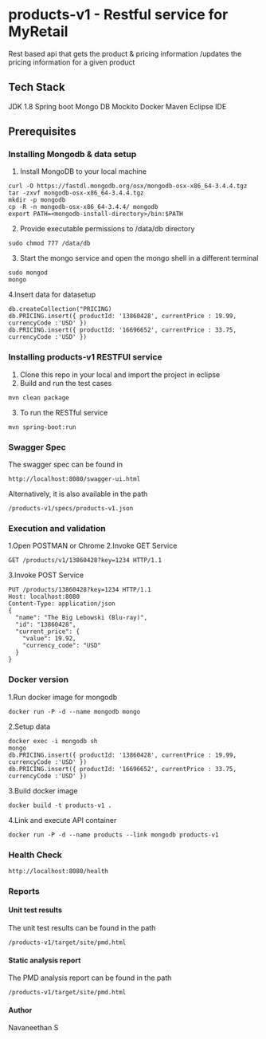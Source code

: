 # products-v1 - Restful service for MyRetail

Rest based api that gets the product & pricing information /updates the pricing information for a given product


## Tech Stack

JDK 1.8
Spring boot
Mongo DB
Mockito
Docker
Maven
Eclipse IDE

## Prerequisites

### Installing Mongodb & data setup

1. Install MongoDB to your local machine
```
curl -O https://fastdl.mongodb.org/osx/mongodb-osx-x86_64-3.4.4.tgz
tar -zxvf mongodb-osx-x86_64-3.4.4.tgz
mkdir -p mongodb
cp -R -n mongodb-osx-x86_64-3.4.4/ mongodb
export PATH=<mongodb-install-directory>/bin:$PATH
```
2. Provide executable permissions to /data/db directory
```
sudo chmod 777 /data/db
```
3. Start the mongo service and open the mongo shell in a different terminal
```
sudo mongod
mongo
```
4.Insert data for datasetup
```
db.createCollection("PRICING)
db.PRICING.insert({ productId: '13860428', currentPrice : 19.99, currencyCode :'USD' })
db.PRICING.insert({ productId: '16696652', currentPrice : 33.75, currencyCode :'USD' })

```


### Installing products-v1 RESTFUl service

1. Clone this repo in your local and import the project in eclipse
2. Build and run the test cases
```
mvn clean package
```
3. To run the RESTful service 
```
mvn spring-boot:run
```

### Swagger Spec

The swagger spec can be found in 

```
http://localhost:8080/swagger-ui.html
```
Alternatively, it is also available in the path 
```
/products-v1/specs/products-v1.json
```

### Execution and validation

1.Open POSTMAN or Chrome
2.Invoke GET Service
	
```
GET /products/v1/13860428?key=1234 HTTP/1.1

```

3.Invoke POST Service

```
PUT /products/13860428?key=1234 HTTP/1.1
Host: localhost:8080
Content-Type: application/json
{
  "name": "The Big Lebowski (Blu-ray)",
  "id": "13860428",
  "current_price": {
    "value": 19.92,
    "currency_code": "USD"
  }
}
```

### Docker version

1.Run docker image for mongodb
```
docker run -P -d --name mongodb mongo
```

2.Setup data
```
docker exec -i mongodb sh
mongo
db.PRICING.insert({ productId: '13860428', currentPrice : 19.99, currencyCode :'USD' })
db.PRICING.insert({ productId: '16696652', currentPrice : 33.75, currencyCode :'USD' })
```
3.Build docker image
```
docker build -t products-v1 .
```
4.Link and execute API container
```
docker run -P -d --name products --link mongodb products-v1
```

### Health Check
```
http://localhost:8080/health
```

### Reports

#### Unit test results

The unit test results can be found in the path
```
/products-v1/target/site/pmd.html
```
#### Static analysis report

The PMD analysis report can be found in the path
```
/products-v1/target/site/pmd.html
```

#### Author

Navaneethan S